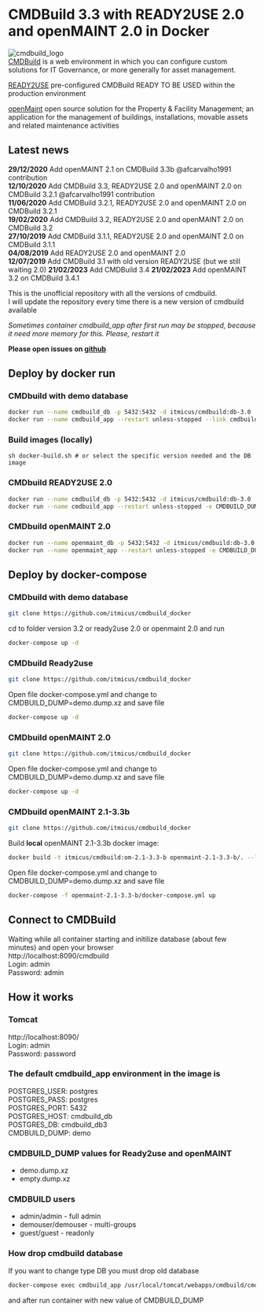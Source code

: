 # CMDBuild 3.3 with READY2USE 2.0 and openMAINT 2.0 in Docker

![cmdbuild_logo](https://www.tecnoteca.com/immagini/logo_cmdbuild.png/@@images/bf2e13f9-7a90-4e41-ba76-cf8fe5a87d50.png)  
[CMDBuild](http://www.cmdbuild.org/en) is a web environment in which you can configure custom solutions for IT Governance, or more generally for asset management.  

[READY2USE](http://www.cmdbuild.org/en/prodotti/ready2use) pre-configured CMDBuild READY TO BE USED within the production environment  

[openMaint](http://www.openmaint.org) open source solution for the Property & Facility Management; an application for the management of buildings, installations, movable assets and related maintenance activities  

## Latest news
**29/12/2020** Add openMAINT 2.1 on CMDBuild 3.3b  @afcarvalho1991 contribution  
**12/10/2020** Add CMDBuild 3.3, READY2USE 2.0 and openMAINT 2.0 on CMDBuild 3.2.1  @afcarvalho1991 contribution  
**11/06/2020** Add CMDBuild 3.2.1, READY2USE 2.0 and openMAINT 2.0 on CMDBuild 3.2.1  
**19/02/2020** Add CMDBuild 3.2, READY2USE 2.0 and openMAINT 2.0 on CMDBuild 3.2  
**27/10/2019** Add CMDBuild 3.1.1, READY2USE 2.0 and openMAINT 2.0 on CMDBuild 3.1.1  
**04/08/2019** Add READY2USE 2.0 and openMAINT 2.0  
**12/07/2019** Add CMDBuild 3.1 with old version READY2USE (but we still waiting 2.0)
**21/02/2023** Add CMDBuild 3.4
**21/02/2023** Add openMAINT 3.2 on CMDBuild 3.4.1

This is the unofficial repository with all the versions of cmdbuild.  
I will update the repository every time there is a new version of cmdbuild available

*Sometimes container cmdbuild_app after first run may be stopped, because it need more memory for this. Please, restart it*  

**Please open issues on [github](https://github.com/itmicus/cmdbuild_docker/issues)**  

## Deploy by docker run

### CMDbuild with demo database

```bash
docker run --name cmdbuild_db -p 5432:5432 -d itmicus/cmdbuild:db-3.0
docker run --name cmdbuild_app --restart unless-stopped --link cmdbuild_db  -p 8090:8080 -d itmicus/cmdbuild:app-3.3
```

### Build images (locally)

    sh docker-build.sh # or select the specific version needed and the DB image

### CMDbuild READY2USE 2.0

```bash
docker run --name cmdbuild_db -p 5432:5432 -d itmicus/cmdbuild:db-3.0
docker run --name cmdbuild_app --restart unless-stopped -e CMDBUILD_DUMP="demo.dump.xz" --link cmdbuild_db  -p 8090:8080 -d itmicus/cmdbuild:r2u-2.0-3.3
```
  
### CMDbuild openMAINT 2.0

```bash
docker run --name openmaint_db -p 5432:5432 -d itmicus/cmdbuild:db-3.0
docker run --name openmaint_app --restart unless-stopped -e CMDBUILD_DUMP="demo.dump.xz" --link openmaint_db  -p 8090:8080 -d itmicus/cmdbuild:om-2.0-3.3
```

## Deploy by docker-compose

### CMDbuild with demo database

```bash
git clone https://github.com/itmicus/cmdbuild_docker
```  
cd to folder version 3.2 or ready2use 2.0 or openmaint 2.0 and run
```bash  
docker-compose up -d
```
  
### CMDbuild Ready2use

```bash  
git clone https://github.com/itmicus/cmdbuild_docker
```  
Open file docker-compose.yml and change to CMDBUILD_DUMP=demo.dump.xz and save file
```bash
docker-compose up -d
```

### CMDbuild openMAINT 2.0

```bash  
git clone https://github.com/itmicus/cmdbuild_docker
```  
Open file docker-compose.yml and change to CMDBUILD_DUMP=demo.dump.xz and save file
```bash
docker-compose up -d
```

### CMDbuild openMAINT 2.1-3.3b

```bash  
git clone https://github.com/itmicus/cmdbuild_docker
```  
 Build **local** openMAINT 2.1-3.3b docker image:
```bash  
docker build -t itmicus/cmdbuild:om-2.1-3.3-b openmaint-2.1-3.3-b/. --label "version=1.0" --label "maintaner=Andre Carvalho <afccarvalho.1991@gmail.com>"
```  
Open file docker-compose.yml and change to CMDBUILD_DUMP=demo.dump.xz and save file
```bash
docker-compose -f openmaint-2.1-3.3-b/docker-compose.yml up
```
## Connect to CMDBuild

Waiting while all container starting and initilize database (about few minutes) and open your browser  
http://localhost:8090/cmdbuild  
Login: admin  
Password: admin  
  
    
## How it works

### Tomcat

http://localhost:8090/  
Login: admin  
Password: password  

### The default cmdbuild_app environment in the image is  

POSTGRES_USER: postgres  
POSTGRES_PASS: postgres  
POSTGRES_PORT: 5432  
POSTGRES_HOST: cmdbuild_db  
POSTGRES_DB: cmdbuild_db3  
CMDBUILD_DUMP: demo  

### CMDBUILD_DUMP values for Ready2use and openMAINT

* demo.dump.xz
* empty.dump.xz

### CMDBUILD users

* admin/admin       - full admin
* demouser/demouser - multi-groups
* guest/guest       - readonly

### How drop cmdbuild database
If you want to change type DB you must drop old database

```bash
docker-compose exec cmdbuild_app /usr/local/tomcat/webapps/cmdbuild/cmdbuild.sh dbconfig drop -configfile /usr/local/tomcat/conf/cmdbuild/database.conf
```

and after run container with new value of CMDBUILD_DUMP

